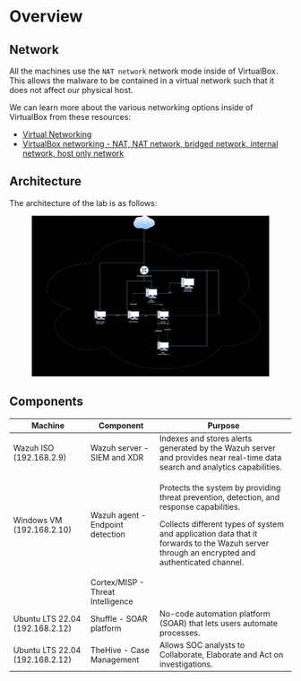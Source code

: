# Overview

## Network

All the machines use the `NAT network` network mode inside of VirtualBox. This allows the malware to be contained in a virtual network such that it does not affect our physical host.

We can learn more about the various networking options inside of VirtualBox from these resources:

* [Virtual Networking](https://www.virtualbox.org/manual/ch06.html)
* [VirtualBox networking - NAT, NAT network, bridged network, internal network, host only network](https://www.youtube.com/watch?v=2Fkf6Kysh7I\&t=461s)



## Architecture

The architecture of the lab is as follows:

<figure><img src=".gitbook/assets/Architecture.png" alt=""><figcaption></figcaption></figure>



## Components

| Machine                         | Component                         | Purpose                                                                                                                                                                                                                                              |
| ------------------------------- | --------------------------------- | ---------------------------------------------------------------------------------------------------------------------------------------------------------------------------------------------------------------------------------------------------- |
| Wazuh ISO (192.168.2.9)         | Wazuh server - SIEM and XDR       | Indexes and stores alerts generated by the Wazuh server and provides near real-time data search and analytics capabilities.                                                                                                                          |
| Windows VM (192.168.2.10)       | Wazuh agent - Endpoint detection  | <p>Protects the system by providing threat prevention, detection, and response capabilities. </p><p>Collects different types of system and application data that it forwards to the Wazuh server through an encrypted and authenticated channel.</p> |
|                                 | Cortex/MISP - Threat Intelligence |                                                                                                                                                                                                                                                      |
| Ubuntu LTS 22.04 (192.168.2.12) | Shuffle - SOAR platform           | No-code automation platform (SOAR) that lets users automate processes.                                                                                                                                                                               |
| Ubuntu LTS 22.04 (192.168.2.12) | TheHive - Case Management         | Allows SOC analysts to Collaborate, Elaborate and Act on investigations.                                                                                                                                                                             |
